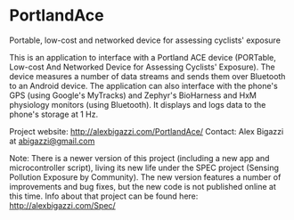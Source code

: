 PortlandAce
===========

Portable, low-cost and networked device for assessing cyclists' exposure

This is an application to interface with a Portland ACE device (PORTable, Low-cost And Networked Device for Assessing Cyclists' Exposure). 
The device measures a number of data streams and sends them over Bluetooth to an Android device. 
The application can also interface with the phone's GPS (using Google's MyTracks) and Zephyr's BioHarness and HxM physiology monitors (using Bluetooth). 
It displays and logs data to the phone's storage at 1 Hz.

Project website: http://alexbigazzi.com/PortlandAce/
Contact: Alex Bigazzi at abigazzi@gmail.com

Note: There is a newer version of this project (including a new app and microcontroller script), living its new life under the SPEC project (Sensing Pollution Exposure by Community).  The new version features a number of improvements and bug fixes, but the new code is not published online at this time.  Info about that project can be found here: http://alexbigazzi.com/Spec/
